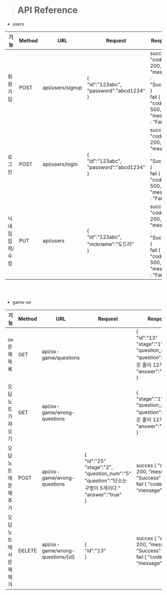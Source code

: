 > # API Reference

* users

|기능|Method|URL|Request|Response|
|----------|-----|---------|-----------|-------------|
  |회원가입   |POST|api/users/signup|{<br/>"id":"123abc",<br/> "password":"abcd1234"<br/>}|succes { "code" : 200, "message" : "Success" }<br/>fail { "code" : 500, "message" : "Fail" }|
|로그인|POST|api/users/login|{<br/>"id":"123abc",<br/> "password":"abcd1234"<br/>}|succes { "code" : 200, "message" : "Success" }<br/>fail { "code" : 500, "message" : "Fail" }|
|닉네임 입력/수정|PUT|api/users|{<br/>"id":"123abc",<br/> "nickname":"도드리"<br/>}|succes { "code" : 200, "message" : "Success" }<br/>fail { "code" : 500, "message" : "Fail" }|


<br/><br/>

* game-ox

|기능|Method|URL|Request|Response|
|----------|-----|---------|-----------|-------------|
  |ox문제 목록|GET|api/ox-game/questions||{<br/>"id":"13"<br/>"stage":"1",<br/> "question_num":"3"<br/> "question":"가야금은 줄이 12개이다."<br/>"answer":"true"<br/>}|
|오답노트 가져오기|GET|api/ox-game/wrong-questions||{<br/>"stage":"1",<br/> "question_num":"3"<br/> "question":"가야금은 줄이 12개이다."<br/>"answer":"true"<br/>}|
|오답노트에 문제 추가|POST|api/ox-game/wrong-questions|{<br/>"id":"25"<br/>"stage":"2",<br/> "question_num":"5"<br/> "question":"단소는 구멍이 5개이다."<br/>"answer":"true"<br/>}|succes { "code" : 200, "message" : "Success" }<br/>fail { "code" : 500, "message" : "Fail" }|
|오답노트에서 문제 제거|DELETE|api/ox-game/wrong-questions/{id}|{<br/>"id":"13"<br/>}|succes { "code" : 200, "message" : "Success" }<br/>fail { "code" : 500, "message" : "Fail" }|
